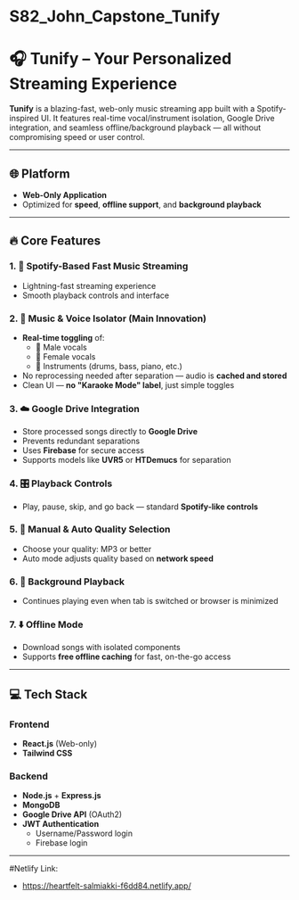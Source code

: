 # S82_John_Capstone_Tunify
# 🎧 Tunify – Your Personalized Streaming Experience

**Tunify** is a blazing-fast, web-only music streaming app built with a Spotify-inspired UI. It features real-time vocal/instrument isolation, Google Drive integration, and seamless offline/background playback — all without compromising speed or user control.

---

## 🌐 Platform
- **Web-Only Application**
- Optimized for **speed**, **offline support**, and **background playback**

---

## 🔥 Core Features

### 1. 🎵 Spotify-Based Fast Music Streaming
- Lightning-fast streaming experience
- Smooth playback controls and interface

### 2. 🧠 Music & Voice Isolator (Main Innovation)
- **Real-time toggling** of:
  - 🎤 Male vocals
  - 🎤 Female vocals
  - 🥁 Instruments (drums, bass, piano, etc.)
- No reprocessing needed after separation — audio is **cached and stored**
- Clean UI — **no "Karaoke Mode" label**, just simple toggles

### 3. ☁️ Google Drive Integration
- Store processed songs directly to **Google Drive**
- Prevents redundant separations
- Uses **Firebase** for secure access
- Supports models like **UVR5** or **HTDemucs** for separation

### 4. 🎛️ Playback Controls
- Play, pause, skip, and go back — standard **Spotify-like controls**

### 5. 📶 Manual & Auto Quality Selection
- Choose your quality: MP3 or better
- Auto mode adjusts quality based on **network speed**

### 6. 🎵 Background Playback
- Continues playing even when tab is switched or browser is minimized

### 7. ⬇️ Offline Mode
- Download songs with isolated components
- Supports **free offline caching** for fast, on-the-go access

---

## 💻 Tech Stack

### Frontend
- **React.js** (Web-only)
- **Tailwind CSS** 

### Backend

- **Node.js** + **Express.js**
- **MongoDB**
- **Google Drive API** (OAuth2)
- **JWT Authentication**
  - Username/Password login
  - Firebase login

---

#Netlify Link:
- https://heartfelt-salmiakki-f6dd84.netlify.app/

